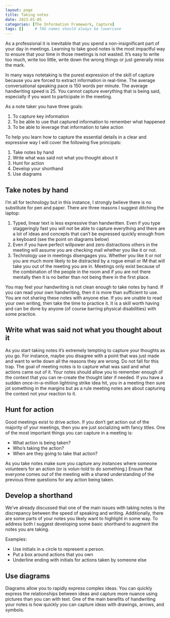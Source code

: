 ```yaml
---
layout: page
title: Taking notes
date: 2023-01-05
categories: [The Information Framework, Capture]
tags: []     # TAG names should always be lowercase
---
```

As a professional it is inevitable that you spend a non-insignificant part of your day in meetings. Learning to take good notes is the most impactful way to ensure that your time in those meetings is not wasted. It’s easy to write too much, write too little, write down the wrong things or just generally miss the mark.

In many ways notetaking is the purest expression of the skill of capture because you are forced to extract information in real-time. The average conversational speaking pace is 150 words per minute. The average handwriting speed is 25. You cannot capture everything that is being said, especially if you want to participate in the meeting.

As a note taker you have three goals:
1.	To capture key information
2.	To be able to use that captured information to remember what happened
3.	To be able to leverage that information to take action

To help you learn how to capture the essential details in a clear and expressive way I will cover the following five principals:
1.	Take notes by hand
2.	Write what was said not what you thought about it
3.	Hunt for action
4.	Develop your shorthand
5.	Use diagrams

## Take notes by hand
I’m all for technology but in this instance, I strongly believe there is no substitute for pen and paper. There are three reasons I suggest ditching the laptop:
1.	Typed, linear text is less expressive than handwritten. Even if you type staggeringly fast you will not be able to capture everything and there are a lot of ideas and concepts that can’t be expressed quickly enough from a keyboard (see the point on diagrams below) 
2.	Even if you have perfect willpower and zero distractions others in the meeting will assume you are checking mail whether you like it or not.
3.	Technology use in meetings disengages you. Whether you like it or not you are much more likely to be distracted by a rogue email or IM that will take you out of the meeting you are in. Meetings only exist because of the combination of the people in the room and if you are not there mentally then it is no better than not being there in the first place.

You may feel your handwriting is not clean enough to take notes by hand. If you can read your own handwriting, then it is more than sufficient to use. You are not sharing these notes with anyone else. If you are unable to read your own writing, then take the time to practice it. It is a skill worth having and can be done by anyone (of course barring physical disabilities) with some practice.

## Write what was said not what you thought about it
As you start taking notes it’s extremely tempting to capture your thoughts as you go. For instance, maybe you disagree with a point that was just made and want to write down all the reasons they are wrong. Do not fall for this trap. The goal of meeting notes is to capture what was said and what actions came out of it. Your notes should allow you to remember enough of the context that you can re-create the thought later if needed. If you have a sudden once-in-a-million lightning strike idea hit, you in a meeting then sure jot something in the margins but as a rule meeting notes are about capturing the context not your reaction to it.

## Hunt for action
Good meetings exist to drive action. If you don’t get action out of the majority of your meetings, then you are just socializing with fancy titles.
One of the most important things you can capture in a meeting is:
- What action is being taken?
- Who’s taking the action?
- When are they going to take that action?

As you take notes make sure you capture any instances where someone volunteers for an action (or is volun-told to do something.) Ensure that everyone comes out of the meeting with a shared understanding of the previous three questions for any action being taken. 

## Develop a shorthand
We’ve already discussed that one of the main issues with taking notes is the discrepancy between the speed of speaking and writing. Additionally, there are some parts of your notes you likely want to highlight in some way. To address both I suggest developing some basic shorthand to augment the notes you are taking.

Examples:
- Use initials in a circle to represent a person.
- Put a box around actions that you own
- Underline ending with initials for actions taken by someone else

## Use diagrams
Diagrams allow you to rapidly express complex ideas. You can quickly express the relationships between ideas and capture more nuance using pictures than you can with text. One of the main benefits of handwriting your notes is how quickly you can capture ideas with drawings, arrows, and symbols.